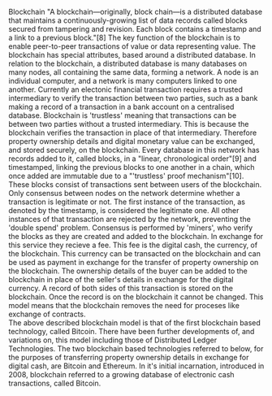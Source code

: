Blockchain
"A blockchain—originally, block chain—is a distributed database that maintains a continuously-growing list of data records called blocks secured from tampering and revision.  Each block contains a timestamp and a link to a previous block."[8]
The key function of the blockchain is to enable peer-to-peer transactions of value or data representing value.  The blockchain has special attributes, based around a distributed database.  In relation to the blockchain, a distributed database is many databases on many nodes, all containing the same data, forming a network.  A node is an individual computer, and a network is many computers linked to one another.
Currently an electonic financial transaction requires a trusted intermediary to verify the transaction between two parties, such as a bank making a record of a transaction  in a bank account on a centralised database.  Blockchain is 'trustless' meaning that transactions can be between two parties without a trusted intermediary.  This is because the blockchain verifies the transaction in place of that intermediary.  Therefore property ownership details and digital monetary value can be exchanged, and stored securely, on the blockchain. 
Every database in this network has records added to it, called blocks, in a "linear, chronological order"[9] and timestamped, linking the previous blocks to one another in a chain, which once added are immutable due to a "'trustless' proof mechanism"[10].  These blocks consist of transactions sent between users of the blockchain.  Only consensus between nodes on the network determine whether a transaction is legitimate or not.  The first instance of the transaction, as denoted by the timestamp, is considered the legitimate one.  All other instances of that transaction are rejected by the network, preventing the 'double spend' problem.
Consensus is performed by 'miners', who verify the blocks as they are created and added to the blockchain.  In exchange for this service they recieve a fee.  This fee is the digital cash, the currency, of the blockchain.  This currency can be transacted on the blockchain and can be used as payment in exchange for the transfer of property ownership on the blockchain.
The ownership details of the buyer can be added to the blockchain in place of the seller's details in exchange for the digital currency. A record of both sides of this transaction is stored on the blockchain.  Once the record is on the blockchain it cannot be changed.  This model means that the blockchain removes the need for proceses like exchange of contracts.  
The above described blockchain model is that of the first blockchain based technology, called Bitcoin.  There have been further developments of, and variations on, this model including those of Distributed Ledger Technologies.
The two blockchain based technologies referred to below, for the purposes of transferring property ownership details in exchange for digital cash, are Bitcoin and Ethereum.  In it's initial incarnation, introduced in 2008, blockchain referred to a growing database of electronic cash transactions, called Bitcoin.

